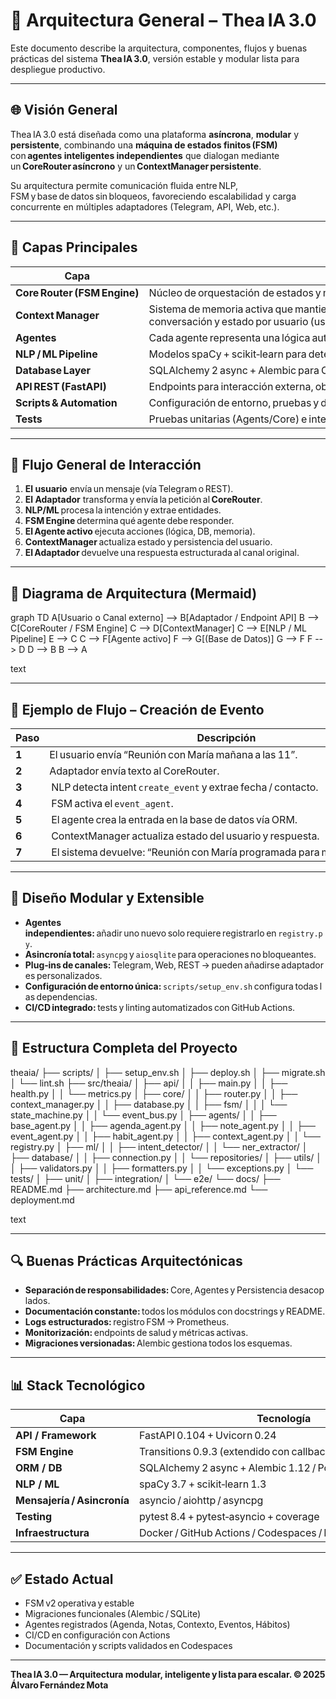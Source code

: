# 🧠 Arquitectura General – Thea IA 3.0

Este documento describe la arquitectura, componentes, flujos y buenas prácticas del sistema **Thea IA 3.0**, versión estable y modular lista para despliegue productivo.

---

## 🌐 Visión General

Thea IA 3.0 está diseñada como una plataforma **asíncrona**, **modular** y **persistente**, combinando una **máquina de estados finitos (FSM)** con **agentes inteligentes independientes** que dialogan mediante un **CoreRouter asíncrono** y un **ContextManager persistente**.

Su arquitectura permite comunicación fluida entre NLP, FSM y base de datos sin bloqueos, favoreciendo escalabilidad y carga concurrente en múltiples adaptadores (Telegram, API, Web, etc.).

---

## 🧩 Capas Principales

| Capa | Descripción |
|------|--------------|
| **Core Router (FSM Engine)** | Núcleo de orquestación de estados y mensajes. Dirige intenciones y transiciones entre agentes. |
| **Context Manager** | Sistema de memoria activa que mantiene el histórico de conversación y estado por usuario (usando SQLite o PostgreSQL). |
| **Agentes** | Cada agente representa una lógica autónoma (FSM propia): agenda, notas, hábitos, contexto, evento, etc. |
| **NLP / ML Pipeline** | Modelos spaCy + scikit‑learn para detección de intención y extracción de entidades. |
| **Database Layer** | SQLAlchemy 2 async + Alembic para ORM, migraciones y persistencia de datos. |
| **API REST (FastAPI)** | Endpoints para interacción externa, observabilidad (`/health`, `/metrics`) y webhooks. |
| **Scripts & Automation** | Configuración de entorno, pruebas y deploy automatizado en Codespaces / Actions. |
| **Tests** | Pruebas unitarias (Agents/Core) e integración FSM disponibles en `src/theaia/tests/`. |

---

## 🔄 Flujo General de Interacción

1. **El usuario** envía un mensaje (vía Telegram o REST).  
2. **El Adaptador** transforma y envía la petición al **CoreRouter**.  
3. **NLP/ML** procesa la intención y extrae entidades.  
4. **FSM Engine** determina qué agente debe responder.  
5. **El Agente activo** ejecuta acciones (lógica, DB, memoria).  
6. **ContextManager** actualiza estado y persistencia del usuario.  
7. **El Adaptador** devuelve una respuesta estructurada al canal original.  

---

## 🧭 Diagrama de Arquitectura (Mermaid)

graph TD
A[Usuario o Canal externo] --> B[Adaptador / Endpoint API]
B --> C[CoreRouter / FSM Engine]
C --> D[ContextManager]
C --> E[NLP / ML Pipeline]
E --> C
C --> F[Agente activo]
F --> G[(Base de Datos)]
G --> F
F --> D
D --> B
B --> A

text

---

## 🚀 Ejemplo de Flujo – Creación de Evento

| Paso | Descripción |
|------|--------------|
| **1** | El usuario envía “Reunión con María mañana a las 11”. |
| **2** | Adaptador envía texto al CoreRouter. |
| **3** | NLP detecta intent `create_event` y extrae fecha / contacto. |
| **4** | FSM activa el `event_agent`. |
| **5** | El agente crea la entrada en la base de datos vía ORM. |
| **6** | ContextManager actualiza estado del usuario y respuesta. |
| **7** | El sistema devuelve: “Reunión con María programada para mañana a las 11.” |

---

## 🧱 Diseño Modular y Extensible

- **Agentes independientes:** añadir uno nuevo solo requiere registrarlo en `registry.py`.  
- **Asincronía total:** `asyncpg` y `aiosqlite` para operaciones no bloqueantes.  
- **Plug‑ins de canales:** Telegram, Web, REST → pueden añadirse adaptadores personalizados.  
- **Configuración de entorno única:** `scripts/setup_env.sh` configura todas las dependencias.  
- **CI/CD integrado:** tests y linting automatizados con GitHub Actions.  

---

## 🧬 Estructura Completa del Proyecto

theaia/
├── scripts/
│ ├── setup_env.sh
│ ├── deploy.sh
│ ├── migrate.sh
│ └── lint.sh
├── src/theaia/
│ ├── api/
│ │ ├── main.py
│ │ ├── health.py
│ │ └── metrics.py
│ ├── core/
│ │ ├── router.py
│ │ ├── context_manager.py
│ │ ├── database.py
│ │ ├── fsm/
│ │ │ └── state_machine.py
│ │ └── event_bus.py
│ ├── agents/
│ │ ├── base_agent.py
│ │ ├── agenda_agent.py
│ │ ├── note_agent.py
│ │ ├── event_agent.py
│ │ ├── habit_agent.py
│ │ ├── context_agent.py
│ │ └── registry.py
│ ├── ml/
│ │ ├── intent_detector/
│ │ └── ner_extractor/
│ ├── database/
│ │ ├── connection.py
│ │ └── repositories/
│ ├── utils/
│ │ ├── validators.py
│ │ ├── formatters.py
│ │ └── exceptions.py
│ └── tests/
│ ├── unit/
│ ├── integration/
│ └── e2e/
└── docs/
├── README.md
├── architecture.md
├── api_reference.md
└── deployment.md

text

---

## 🔍 Buenas Prácticas Arquitectónicas

- **Separación de responsabilidades:** Core, Agentes y Persistencia desacoplados.  
- **Documentación constante:** todos los módulos con docstrings y README.  
- **Logs estructurados:** registro FSM → Prometheus.  
- **Monitorización:** endpoints de salud y métricas activas.  
- **Migraciones versionadas:** Alembic gestiona todos los esquemas.

---

## 📊 Stack Tecnológico

| Capa | Tecnología |
|------|-------------|
| **API / Framework** | FastAPI 0.104 + Uvicorn 0.24 |
| **FSM Engine** | Transitions 0.9.3 (extendido con callbacks asíncronos) |
| **ORM / DB** | SQLAlchemy 2 async + Alembic 1.12 / PostgreSQL + SQLite |
| **NLP / ML** | spaCy 3.7 + scikit‑learn 1.3 |
| **Mensajería / Asincronía** | asyncio / aiohttp / asyncpg |
| **Testing** | pytest 8.4 + pytest‑asyncio + coverage |
| **Infraestructura** | Docker / GitHub Actions / Codespaces / Prometheus + Grafana |

---

## ✅ Estado Actual

- FSM v2 operativa y estable  
- Migraciones funcionales (Alembic / SQLite)  
- Agentes registrados (Agenda, Notas, Contexto, Eventos, Hábitos)  
- CI/CD en configuración con Actions  
- Documentación y scripts validados en Codespaces  

---

**Thea IA 3.0 — Arquitectura modular, inteligente y lista para escalar. © 2025 Álvaro Fernández Mota**